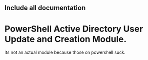 ## Include all documentation
# PowerShell Active Directory User Update and Creation Module.

Its not an actual module because those on powershell suck.  

